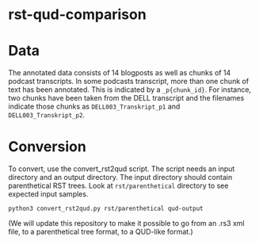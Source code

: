 # rst-qud-comparison

# Data 
The annotated data consists of 14 blogposts as well as chunks of 14 podcast transcripts. In some podcasts transcript, more than one chunk of text has been annotated. This is indicated by a ```_p{chunk_id}```. For instance, two chunks have been taken from the DELL transcript and the filenames indicate those chunks as ```DELL003_Transkript_p1``` and ```DELL003_Transkript_p2```. 

# Conversion
To convert, use the convert_rst2qud script. The script needs an input directory and an output directory. The input directory should contain parenthetical RST trees. Look at ```rst/parenthetical``` directory to see expected input samples. 

```
python3 convert_rst2qud.py rst/parenthetical qud-output
```

(We will update this repository to make it possible to go from an .rs3 xml file, to a parenthetical tree format, to a QUD-like format.)

